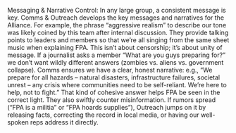 Messaging & Narrative Control: In any large group, a consistent message is key. Comms & Outreach develops the key messages and narratives for the Alliance. For example, the phrase “aggressive realism” to describe our tone was likely coined by this team after internal discussion. They provide talking points to leaders and members so that we’re all singing from the same sheet music when explaining FPA. This isn’t about censorship; it’s about unity of message. If a journalist asks a member “What are you guys preparing for?” we don’t want wildly different answers (zombies vs. aliens vs. government collapse). Comms ensures we have a clear, honest narrative: e.g., “We prepare for all hazards – natural disasters, infrastructure failures, societal unrest – any crisis where communities need to be self-reliant. We’re here to help, not to fight.” That kind of cohesive answer helps FPA be seen in the correct light. They also swiftly counter misinformation. If rumors spread (“FPA is a militia” or “FPA hoards supplies”), Outreach jumps on it by releasing facts, correcting the record in local media, or having our well-spoken reps address it directly.